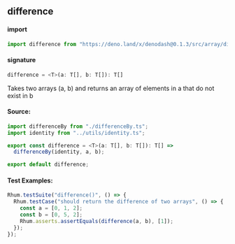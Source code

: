 ## difference

#### import

```typescript
import difference from "https://deno.land/x/denodash@0.1.3/src/array/difference.ts";
```

#### signature

```typescript
difference = <T>(a: T[], b: T[]): T[]
```

Takes two arrays (a, b) and returns an array of elements in a that do not exist
in b

#### Source:

```typescript
import differenceBy from "./differenceBy.ts";
import identity from "../utils/identity.ts";

export const difference = <T>(a: T[], b: T[]): T[] =>
  differenceBy(identity, a, b);

export default difference;
```

#### Test Examples:

```typescript
Rhum.testSuite("difference()", () => {
  Rhum.testCase("should return the difference of two arrays", () => {
    const a = [0, 1, 2];
    const b = [0, 5, 2];
    Rhum.asserts.assertEquals(difference(a, b), [1]);
  });
});
```
